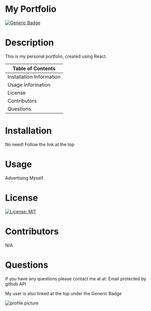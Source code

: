 
  # My Portfolio

  [![Generic Badge](https://img.shields.io/badge/User-Andres%20Long-red.svg)](https://github.com/AndresLong01)
    
  # Description
    
  This is my personal portfolio, created using React.
    
  Table of Contents |
  ----------------- |
  Installation Information |
  Usage Information |
  License |
  Contributors |
  Questions |
    
  # Installation
  No need! Follow the link at the top
    
  # Usage
  Advertising Myself.
    
  # License
  [![License: MIT](https://img.shields.io/badge/License-MIT-yellow.svg)](https://opensource.org/licenses/MIT)
    
  # Contributors
  N/A
    
  # Questions
  If you have any questions please contact me at at: Email protected by github API
    
  My user is also linked at the top under the Generic Badge
    
  ![profile picture](https://avatars3.githubusercontent.com/u/58584090?v=4' "Profile Picture")
